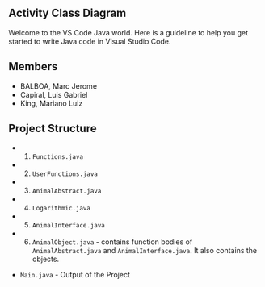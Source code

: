 ## Activity Class Diagram

Welcome to the VS Code Java world. Here is a guideline to help you get started to write Java code in Visual Studio Code.

## Members

- BALBOA, Marc Jerome
- Capiral, Luis Gabriel
- King, Mariano Luiz

## Project Structure
- 1. `Functions.java`
- 2. `UserFunctions.java`
- 3. `AnimalAbstract.java`
- 4. `Logarithmic.java`
- 5. `AnimalInterface.java`
- 6. `AnimalObject.java` - contains function bodies of `AnimalAbstract.java` and `AnimalInterface.java`. It also contains the objects.

- `Main.java` - Output of the Project